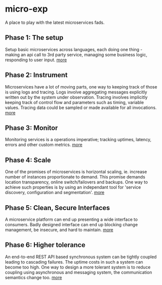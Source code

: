 # micro-exp

A place to play with the latest microservices fads.

## Phase 1: The setup

Setup basic microservices across languages, each doing one thing - making an api call to 3rd party service, managing some business logic, responding to user input. [more](docs/Phase1.md)

## Phase 2: Instrument

Microservices have a lot of moving parts, one way to keeping track of those is using logs and tracing. Logs involve aggregating messages explicitly written out by the system under observation. Tracing involves implicitly keeping track of control flow and parameters such as timing, variable values. Tracing data could be sampled or made available for all invocations. [more](docs/Phase2.md)

## Phase 3: Monitor  

Monitoring services is a operations imperative; tracking uptimes, latency, errors and other custom metrics. [more](docs/Phase3.md)

## Phase 4: Scale

One of the promises of microservices is horizontal scaling, ie. increase number of instances proportionate to demand. This promise demands location transparency, online switch/failovers and backups. One way to achieve such properties is by using an independant tool for 'service discovery, configuration and segmentation'. [more](docs/Phase4.md)

## Phase 5: Clean, Secure Interfaces

A microservice platform can end up presenting a wide interface to consumers. Badly designed interface can end up blocking change management, be insecure, and hard to maintain. [more](docs/Phase5.md)

## Phase 6: Higher tolerance

An end-to-end REST API based synchronous system can be tightly coupled leading to cascading failures. The uptime costs in such a system can become too high. One way to design a more tolerant system is to reduce coupling using asynchronous and messaging system, the communication semantics change too. [more](docs/Phase6.md)